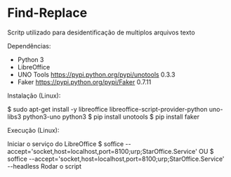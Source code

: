 # Find-Replace
Scritp utilizado para desidentificação de multiplos arquivos texto

Dependências: 
  - Python 3
  - LibreOffice
  - UNO Tools https://pypi.python.org/pypi/unotools 0.3.3
  - Faker https://pypi.python.org/pypi/Faker  0.7.11
  
Instalação (Linux):

$ sudo apt-get install -y libreoffice libreoffice-script-provider-python uno-libs3 python3-uno python3 
$ pip install unotools
$ pip install faker

Execução (Linux):
 
Iniciar o serviço do LibreOffice
  $ soffice --accept='socket,host=localhost,port=8100;urp;StarOffice.Service'
  OU
  $ soffice --accept='socket,host=localhost,port=8100;urp;StarOffice.Service' --headless
Rodar o script
